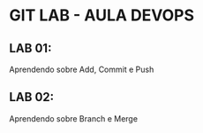 # GIT LAB - AULA DEVOPS

## LAB 01:
Aprendendo sobre Add, Commit e Push

## LAB 02:
Aprendendo sobre Branch e Merge 